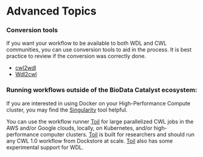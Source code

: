 # Advanced Topics

### Conversion tools

If you want your workflow to be available to both WDL and CWL communities, you can use conversion tools to aid in the process. It is best practice to review if the conversion was correctly done. 

* [cwl2wdl](https://github.com/adamstruck/cwl2wdl)
* [Wdl2cwl](https://github.com/common-workflow-lab/wdl2cwl)

### Running workflows outside of the BioData Catalyst ecosystem:

If you are interested in using Docker on your High-Performance Compute cluster, you may find the [Singularity](https://docs.dockstore.org/en/develop/advanced-topics/docker-alternatives.html) tool helpful.

You can use the workflow runner [Toil](https://github.com/DataBiosphere/toil) for large parallelized CWL jobs in the AWS and/or Google clouds, locally, on Kubernetes, and/or high-performance computer clusters.  [Toil](https://github.com/DataBiosphere/toil) is built for researchers and should run any CWL 1.0 workflow from Dockstore at scale.  [Toil](https://github.com/DataBiosphere/toil) also has some experimental support for WDL.

